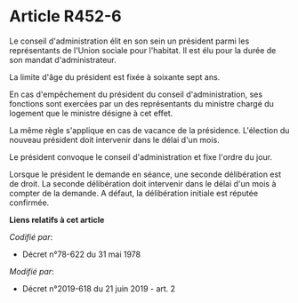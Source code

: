 # Article R452-6

Le conseil d'administration élit en son sein un président parmi les représentants de l'Union sociale pour l'habitat. Il est
élu pour la durée de son mandat d'administrateur.

La limite d'âge du président est fixée à soixante sept ans.

En cas d'empêchement du président du conseil d'administration, ses fonctions sont exercées par un des représentants du
ministre chargé du logement que le ministre désigne à cet effet.

La même règle s'applique en cas de vacance de la présidence. L'élection du nouveau président doit intervenir dans le délai
d'un mois.

Le président convoque le conseil d'administration et fixe l'ordre du jour.

Lorsque le président le demande en séance, une seconde délibération est de droit. La seconde délibération doit intervenir
dans le délai d'un mois à compter de la demande. A défaut, la délibération initiale est réputée confirmée.

**Liens relatifs à cet article**

_Codifié par_:

  - Décret n°78-622 du 31 mai 1978

_Modifié par_:

  - Décret n°2019-618 du 21 juin 2019 - art. 2
